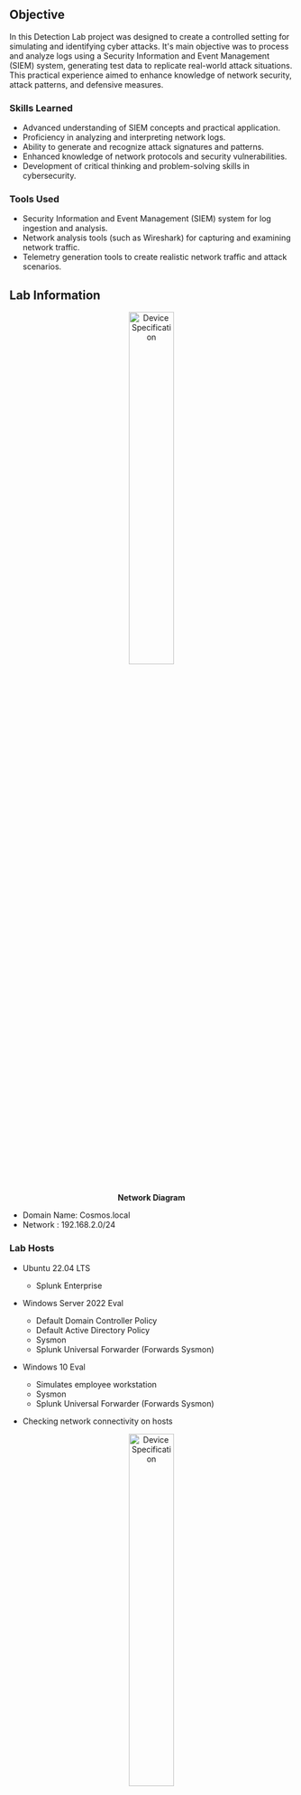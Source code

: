 ## Objective

In this Detection Lab project was designed to create a controlled setting for simulating and identifying cyber attacks. It's main objective was to process and analyze logs using a Security Information and Event Management (SIEM) system, generating test data to replicate real-world attack situations. This practical experience aimed to enhance knowledge of network security, attack patterns, and defensive measures.

### Skills Learned

- Advanced understanding of SIEM concepts and practical application.
- Proficiency in analyzing and interpreting network logs.
- Ability to generate and recognize attack signatures and patterns.
- Enhanced knowledge of network protocols and security vulnerabilities.
- Development of critical thinking and problem-solving skills in cybersecurity.

### Tools Used

- Security Information and Event Management (SIEM) system for log ingestion and analysis.
- Network analysis tools (such as Wireshark) for capturing and examining network traffic.
- Telemetry generation tools to create realistic network traffic and attack scenarios.

## Lab Information

<p align="center">
<img src="https://imgur.com/VUDviOE.png" height="40%" width="40%" alt="Device Specification"/>
<br/>
<b>Network Diagram</b>
<br/>

- Domain Name: Cosmos.local
- Network : 192.168.2.0/24
 
### Lab Hosts

- Ubuntu 22.04 LTS
  - Splunk Enterprise
- Windows Server 2022 Eval
  - Default Domain Controller Policy
  - Default Active Directory Policy
  - Sysmon 
  - Splunk Universal Forwarder (Forwards Sysmon)
- Windows 10 Eval
  - Simulates employee workstation
  - Sysmon  
  - Splunk Universal Forwarder (Forwards Sysmon)  

- Checking network connectivity on hosts
<p align="center">
<img src="https://imgur.com/HDXm454.png" height="40%" width="40%" alt="Device Specification"/>
<br/>
<b>Splunk Server IP Address and status is running</b>
<br/>

<p align="center">
<img src="https://imgur.com/dojFuld.png" height="40%" width="40%" alt="Device Specification"/>
<br/>
<b>Splunk Server reachability</b>
<br/>

<p align="center">
<img src="https://imgur.com/GPotYqu.png" height="40%" width="40%" alt="Device Specification"/>
<br/>
<b>Windows Active Directory IP Address</b>
<br/>

<p align="center">
<img src="https://imgur.com/dyB5kNl.png" height="40%" width="40%" alt="Device Specification"/>
<br/>
<b>Windows Active Directory reachability</b>
<br/>

<p align="center">
<img src="https://imgur.com/XsJS2FY.png" height="40%" width="40%" alt="Device Specification"/>
<br/>
<b>Windows workstation's IP Address and reachability</b>
<br/>

- Generate traffic
<p align="center">
<img src="https://imgur.com/66kVQSi.png" height="40%" width="40%" alt="Device Specification"/>
<br/>
<b>Attacker's machine failed attempt</b>
<br/>

<p align="center">
<img src="https://imgur.com/sdEiePr.png" height="40%" width="40%" alt="Device Specification"/>
<br/>
<b>Attacker's machine success attempt</b>
<br/>

- SIEM's log ingestion and analysis
<p align="center">
<img src="https://imgur.com/yJS9mWp.png" height="40%" width="40%" alt="Device Specification"/>
<br/>
<b>Splunk Event Code 4625 - Failed attempt</b>
<br/>

<p align="center">
<img src="https://imgur.com/e9gRIKb.png" height="40%" width="40%" alt="Device Specification"/>
<br/>
 <img src="https://imgur.com/Z0jkymB.png" height="40%" width="40%" alt="Device Specification"/>
<br/>
<b>Splunk Event Code 4624 - Success attempt</b>
<br/>

- Wireshark's network capture
<p align="center">
<img src="https://imgur.com/40okXRH.png" height="40%" width="40%" alt="Device Specification"/>
<br/>
<b>Imported the captured pcap file to Wireshark</b>
<br/>

<p align="center">
<img src="https://imgur.com/boxgZA0.png" height="40%" width="40%" alt="Device Specification"/>
<br/>
<b>Analyze connectivity Duration between Client & Host. Noticed the duration tab, it takes 0.2 seconds on each succeeding attempts, which a clear indication of a brute force activity.</b>
<br/>



## Outcome
- Talk about what you achieved, attach screenshots.

- Windows Server 2022 Eval
  - Installed, configured and promoted as Domain Controller
  - Created domain user accounts
  - Installed and applied custom configuration to Splunk (inputs.conf) and Sysmon (sysmonconfig.xml)

- Windows 10 Pro Eval
  - Installed and applied custom configuration to Splunk(inputs.conf) and Sysmon (sysmonconfig.xml)
  - Joined the Domain
  - Domain user account logged-in
  - Install and setup Atomic Red Team
   - Performed Invoke-AtomicTest based on MITRE ATT&CK framework; 
     - Persistence > Create account (T1136.001)
     - Command and scripting interpreter > PowerShell (T1059.001)

- Attack Machine
  - Using Kali Linux, performed brute force attack using crowbar

- Follow Company's Acceptable Use Policy.
- Disable services that are not needed, in this case the Remote Desktop feature.
- Use long and complex password for Remote Desktop if it is required in the environment.
- Implement Zero Trust architecture. Endpoints are verified each time when connecting to services and resources on the network.

## Acknowledgements
- [Splunk](https://www.splunk.com)
- [Sysmon](https://learn.microsoft.com/en-us/sysinternals/downloads/sysmon)
- Splunk Inputs.conf inspired from [MyDFIR](https://github.com/MyDFIR/Active-Directory-Project)
- Sysmon config from [Olaf Hartong](https://github.com/olafhartong/sysmon-modular)
  
